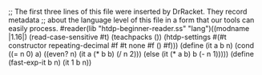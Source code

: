 ;; The first three lines of this file were inserted by DrRacket. They record metadata
;; about the language level of this file in a form that our tools can easily process.
#reader(lib "htdp-beginner-reader.ss" "lang")((modname |1.16|) (read-case-sensitive #t) (teachpacks ()) (htdp-settings #(#t constructor repeating-decimal #f #t none #f () #f)))
(define (it a b n)
    (cond ((= n 0) a)
          ((even? n) (it a (* b b) (/ n 2)))
          (else (it (* a b) b (- n 1)))))
(define (fast-exp-it b n)
  (it 1 b n))